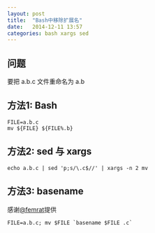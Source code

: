 ```yaml
---
layout: post
title:  "Bash中移除扩展名"
date:   2014-12-11 13:57
categories: bash xargs sed
---
```


## 问题

要把 a.b.c 文件重命名为 a.b

## 方法1: Bash

    FILE=a.b.c
    mv ${FILE} ${FILE%.b}

## 方法2: sed 与 xargs

    echo a.b.c | sed 'p;s/\.c$//' | xargs -n 2 mv

## 方法3: basename

感谢[@femrat](https://twitter.com/femrat)提供

    FILE=a.b.c; mv $FILE `basename $FILE .c`

